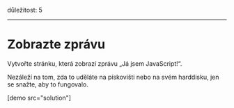 důležitost: 5

---

# Zobrazte zprávu

Vytvořte stránku, která zobrazí zprávu „Já jsem JavaScript!“.

Nezáleží na tom, zda to uděláte na pískovišti nebo na svém harddisku, jen se snažte, aby to fungovalo.

[demo src="solution"]


